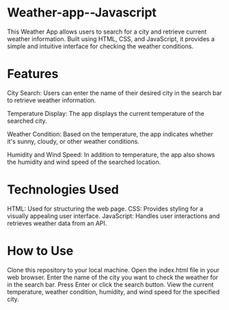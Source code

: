 # Weather-app--Javascript

This Weather App allows users to search for a city and retrieve current weather information. Built using HTML, CSS, and JavaScript, it provides a simple and intuitive interface for checking the weather conditions.

# Features

City Search: Users can enter the name of their desired city in the search bar to retrieve weather information.

Temperature Display: The app displays the current temperature of the searched city.

Weather Condition: Based on the temperature, the app indicates whether it's sunny, cloudy, or other weather conditions.

Humidity and Wind Speed: In addition to temperature, the app also shows the humidity and wind speed of the searched location.

# Technologies Used
HTML: Used for structuring the web page.
CSS: Provides styling for a visually appealing user interface.
JavaScript: Handles user interactions and retrieves weather data from an API.

# How to Use
Clone this repository to your local machine.
Open the index.html file in your web browser.
Enter the name of the city you want to check the weather for in the search bar.
Press Enter or click the search button.
View the current temperature, weather condition, humidity, and wind speed for the specified city.
